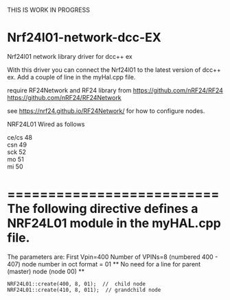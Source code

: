THIS IS WORK IN PROGRESS

# Nrf24l01-network-dcc-EX
Nrf24l01 network library driver for dcc++ ex

With this driver you can connect the Nrf24l01 to the latest version of dcc++ ex. Add a couple of line in the myHal.cpp file.


   require RF24Network and RF24 library from 
   https://github.com/nRF24/RF24
   https://github.com/nRF24/RF24Network            

  see https://nrf24.github.io/RF24Network/ for how to configure nodes.


NRF24L01 Wired as follows

ce/cs  48       
csn    49      
sck    52     
mo     51     
mi     50    

==========================
  The following directive defines a 
  NRF24L01 module in the myHAL.cpp file.
==========================
   The parameters are: 
     First Vpin=400
     Number of VPINs=8 (numbered 400 - 407)
     node number in oct format = 01
     **  No need for a line for parent (master) node (node 00)  **
  
    NRF24L01::create(400, 8, 01);  //  child node
    NRF24L01::create(410, 8, 011);  // grandchild node
